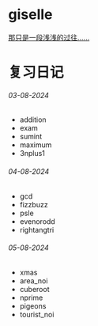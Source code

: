 # giselle
[那只是一段浅浅的过往......](/no_solution/想对你说的话.txt)

# 复习日记
###### 03-08-2024
- addition
- exam
- sumint
- maximum
- 3nplus1
###### 04-08-2024
- gcd
- fizzbuzz
- psle
- evenorodd
- rightangtri
###### 05-08-2024
- xmas
- area_noi
- cuberoot
- nprime
- pigeons
- tourist_noi